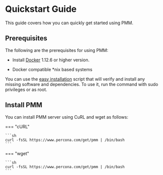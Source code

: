 # Quickstart Guide


This guide covers how you can quickly get started using PMM.


## Prerequisites

The following are the prerequisites for using PMM:

- Install [Docker](https://docs.docker.com/engine/install/) 1.12.6 or higher version.

- Docker compatible *nix based systems


You can use the [easy installation](https://docs.percona.com/percona-monitoring-and-management/setting-up/server/easy-install.html) script that will verify and install any missing software and dependencies. To use it, run the command with sudo privileges or as root.


## Install PMM



You can install PMM server using CuRL and wget as follows:


=== "cURL"

    ```sh
    curl -fsSL https://www.percona.com/get/pmm | /bin/bash
    ```

=== "wget"

    ```sh
    curl -fsSL https://www.percona.com/get/pmm | /bin/bash
    ```
